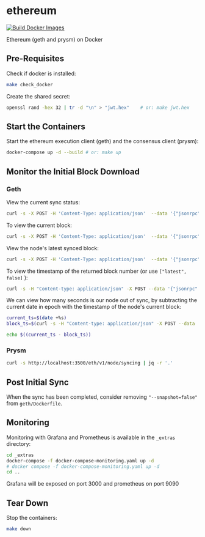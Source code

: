 # ethereum

[![Build Docker Images](https://github.com/bloknodes/ethereum/actions/workflows/build-and-push-images.yml/badge.svg)](https://github.com/bloknodes/ethereum/actions/workflows/build-and-push-images.yml)

Ethereum (geth and prysm) on Docker

## Pre-Requisites

Check if docker is installed:

```bash
make check_docker
```

Create the shared secret:

```bash
openssl rand -hex 32 | tr -d "\n" > "jwt.hex"    # or: make jwt.hex
```

## Start the Containers

Start the ethereum execution client (geth) and the consensus client (prysm):

```bash
docker-compose up -d --build # or: make up
```

## Monitor the Initial Block Download


### Geth

View the current sync status:

```bash
curl -s -X POST -H 'Content-Type: application/json'  --data '{"jsonrpc":"2.0","method":"eth_syncing","params":[],"id":51}' http://127.0.0.1:8545
```

To view the current block:

```bash
curl -s -X POST -H 'Content-Type: application/json'  --data '{"jsonrpc":"2.0","method":"eth_syncing","params":[],"id":51}' http://127.0.0.1:8545 | jq -r '.result.currentBlock' | tr -d '\n' |  xargs -0 printf "%d"
```

View the node's latest synced block:

```bash
curl -s -X POST -H 'Content-Type: application/json'  --data '{"jsonrpc":"2.0","method":"eth_syncing","params":[],"id":51}' http://127.0.0.1:8545 | jq -r '.result.currentBlock'
```

To view the timestamp of the returned block number (or use `["latest", false]` ):

```bash
curl -s -H "Content-type: application/json" -X POST --data '{"jsonrpc":"2.0","method":"eth_getBlockByNumber","params":["0x25d0bf", false],"id":1}' localhost:8545 | jq -r '.result.timestamp' | tr -d '\n' |  xargs -0 printf "%d"
```

We can view how many seconds is our node out of sync, by subtracting the current date in epoch with the timestamp of the node's current block:

```bash
current_ts=$(date +%s)
block_ts=$(curl -s -H "Content-type: application/json" -X POST --data '{"jsonrpc":"2.0","method":"eth_getBlockByNumber","params":["0x25d0bf", false],"id":1}' localhost:8545 | jq -r '.result.timestamp' | tr -d '\n' |  xargs -0 printf "%d")

echo $((current_ts - block_ts))
```

### Prysm

```bash
curl -s http://localhost:3500/eth/v1/node/syncing | jq -r '.'
```

## Post Initial Sync

When the sync has been completed, consider removing `"--snapshot=false"` from `geth/Dockerfile`.

## Monitoring

Monitoring with Grafana and Prometheus is available in the `_extras` directory:

```bash
cd _extras
docker-compose -f docker-compose-monitoring.yaml up -d
# docker compose -f docker-compose-monitoring.yaml up -d
cd ..
```

Grafana will be exposed on port 3000 and prometheus on port 9090

## Tear Down

Stop the containers:

```bash
make down
```
